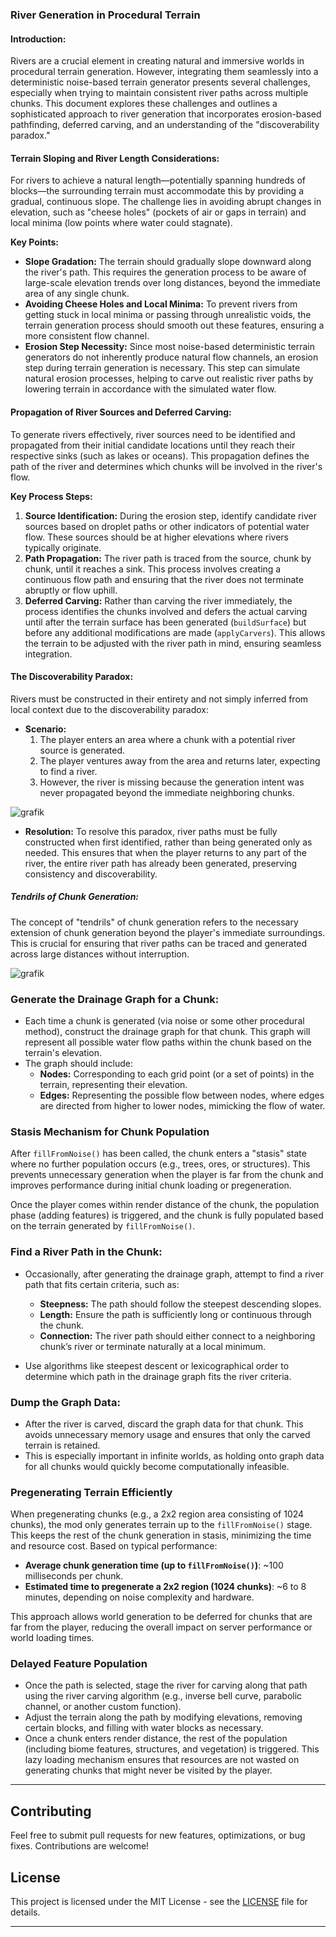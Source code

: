 ### **River Generation in Procedural Terrain**

#### **Introduction:**
Rivers are a crucial element in creating natural and immersive worlds in procedural terrain generation. However, integrating them seamlessly into a deterministic noise-based terrain generator presents several challenges, especially when trying to maintain consistent river paths across multiple chunks. This document explores these challenges and outlines a sophisticated approach to river generation that incorporates erosion-based pathfinding, deferred carving, and an understanding of the "discoverability paradox."

#### **Terrain Sloping and River Length Considerations:**
For rivers to achieve a natural length—potentially spanning hundreds of blocks—the surrounding terrain must accommodate this by providing a gradual, continuous slope. The challenge lies in avoiding abrupt changes in elevation, such as "cheese holes" (pockets of air or gaps in terrain) and local minima (low points where water could stagnate).

**Key Points:**
- **Slope Gradation:** The terrain should gradually slope downward along the river's path. This requires the generation process to be aware of large-scale elevation trends over long distances, beyond the immediate area of any single chunk.
- **Avoiding Cheese Holes and Local Minima:** To prevent rivers from getting stuck in local minima or passing through unrealistic voids, the terrain generation process should smooth out these features, ensuring a more consistent flow channel. 
- **Erosion Step Necessity:** Since most noise-based deterministic terrain generators do not inherently produce natural flow channels, an erosion step during terrain generation is necessary. This step can simulate natural erosion processes, helping to carve out realistic river paths by lowering terrain in accordance with the simulated water flow.

#### **Propagation of River Sources and Deferred Carving:**
To generate rivers effectively, river sources need to be identified and propagated from their initial candidate locations until they reach their respective sinks (such as lakes or oceans). This propagation defines the path of the river and determines which chunks will be involved in the river's flow.

**Key Process Steps:**
1. **Source Identification:** During the erosion step, identify candidate river sources based on droplet paths or other indicators of potential water flow. These sources should be at higher elevations where rivers typically originate.
2. **Path Propagation:** The river path is traced from the source, chunk by chunk, until it reaches a sink. This process involves creating a continuous flow path and ensuring that the river does not terminate abruptly or flow uphill.
3. **Deferred Carving:** Rather than carving the river immediately, the process identifies the chunks involved and defers the actual carving until after the terrain surface has been generated (`buildSurface`) but before any additional modifications are made (`applyCarvers`). This allows the terrain to be adjusted with the river path in mind, ensuring seamless integration.

#### **The Discoverability Paradox:**
Rivers must be constructed in their entirety and not simply inferred from local context due to the discoverability paradox:

- **Scenario:**
  1. The player enters an area where a chunk with a potential river source is generated.
  2. The player ventures away from the area and returns later, expecting to find a river.
  3. However, the river is missing because the generation intent was never propagated beyond the immediate neighboring chunks.

![grafik](https://github.com/user-attachments/assets/8e4dc8a8-8637-4718-9b0d-fe496f3ac0f9)


- **Resolution:**
  To resolve this paradox, river paths must be fully constructed when first identified, rather than being generated only as needed. This ensures that when the player returns to any part of the river, the entire river path has already been generated, preserving consistency and discoverability.

##### **Tendrils of Chunk Generation:**
The concept of "tendrils" of chunk generation refers to the necessary extension of chunk generation beyond the player's immediate surroundings. This is crucial for ensuring that river paths can be traced and generated across large distances without interruption.

![grafik](https://github.com/user-attachments/assets/1a6d757e-977b-4d6a-a333-08e4b90f80c2)


### **Generate the Drainage Graph for a Chunk:**
   - Each time a chunk is generated (via noise or some other procedural method), construct the drainage graph for that chunk. This graph will represent all possible water flow paths within the chunk based on the terrain's elevation.
   - The graph should include:
     - **Nodes:** Corresponding to each grid point (or a set of points) in the terrain, representing their elevation.
     - **Edges:** Representing the possible flow between nodes, where edges are directed from higher to lower nodes, mimicking the flow of water.

### **Stasis Mechanism for Chunk Population**
After `fillFromNoise()` has been called, the chunk enters a "stasis" state where no further population occurs (e.g., trees, ores, or structures). This prevents unnecessary generation when the player is far from the chunk and improves performance during initial chunk loading or pregeneration.

Once the player comes within render distance of the chunk, the population phase (adding features) is triggered, and the chunk is fully populated based on the terrain generated by `fillFromNoise()`.

### **Find a River Path in the Chunk:**
   - Occasionally, after generating the drainage graph, attempt to find a river path that fits certain criteria, such as:
     - **Steepness:** The path should follow the steepest descending slopes.
     - **Length:** Ensure the path is sufficiently long or continuous through the chunk.
     - **Connection:** The river path should either connect to a neighboring chunk’s river or terminate naturally at a local minimum.
   
   - Use algorithms like steepest descent or lexicographical order to determine which path in the drainage graph fits the river criteria.

### **Dump the Graph Data:**
   - After the river is carved, discard the graph data for that chunk. This avoids unnecessary memory usage and ensures that only the carved terrain is retained.
   - This is especially important in infinite worlds, as holding onto graph data for all chunks would quickly become computationally infeasible.

### **Pregenerating Terrain Efficiently**
When pregenerating chunks (e.g., a 2x2 region area consisting of 1024 chunks), the mod only generates terrain up to the `fillFromNoise()` stage. This keeps the rest of the chunk generation in stasis, minimizing the time and resource cost. Based on typical performance:
- **Average chunk generation time (up to `fillFromNoise()`)**: ~100 milliseconds per chunk.
- **Estimated time to pregenerate a 2x2 region (1024 chunks)**: ~6 to 8 minutes, depending on noise complexity and hardware.

This approach allows world generation to be deferred for chunks that are far from the player, reducing the overall impact on server performance or world loading times.

### **Delayed Feature Population**
   - Once the path is selected, stage the river for carving along that path using the river carving algorithm (e.g., inverse bell curve, parabolic channel, or another custom function).
   - Adjust the terrain along the path by modifying elevations, removing certain blocks, and filling with water blocks as necessary.
   - Once a chunk enters render distance, the rest of the population (including biome features, structures, and vegetation) is triggered. This lazy loading mechanism ensures that resources are not wasted on generating chunks that might never be visited by the player.

     
------------------------------------------

## Contributing

Feel free to submit pull requests for new features, optimizations, or bug fixes. Contributions are welcome!

## License

This project is licensed under the MIT License - see the [LICENSE](LICENSE) file for details.

---
